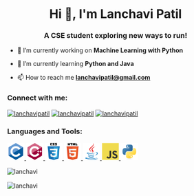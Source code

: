 <h1 align="center">Hi 👋, I'm Lanchavi Patil</h1>
<h3 align="center">A CSE student exploring new ways to run!</h3>

- 🔭 I’m currently working on **Machine Learning with Python**

- 🌱 I’m currently learning **Python and Java**

- 📫 How to reach me **lanchavipatil@gmail.com**

<h3 align="left">Connect with me:</h3>
<p align="left">
<a href="https://linkedin.com/in/lanchavipatil" target="blank"><img align="center" src="https://raw.githubusercontent.com/rahuldkjain/github-profile-readme-generator/master/src/images/icons/Social/linked-in-alt.svg" alt="lanchavipatil" height="30" width="40" /></a>
<a href="https://www.codechef.com/users/lanchavipatil" target="blank"><img align="center" src="https://cdn.jsdelivr.net/npm/simple-icons@3.1.0/icons/codechef.svg" alt="lanchavipatil" height="30" width="40" /></a>
<a href="https://auth.geeksforgeeks.org/user/lanchavipatil" target="blank"><img align="center" src="https://raw.githubusercontent.com/rahuldkjain/github-profile-readme-generator/master/src/images/icons/Social/geeks-for-geeks.svg" alt="lanchavipatil" height="30" width="40" /></a>
</p>

<h3 align="left">Languages and Tools:</h3>
<p align="left"> <a href="https://www.cprogramming.com/" target="_blank"> <img src="https://raw.githubusercontent.com/devicons/devicon/master/icons/c/c-original.svg" alt="c" width="40" height="40"/> </a> <a href="https://www.w3schools.com/cpp/" target="_blank"> <img src="https://raw.githubusercontent.com/devicons/devicon/master/icons/cplusplus/cplusplus-original.svg" alt="cplusplus" width="40" height="40"/> </a> <a href="https://www.w3schools.com/css/" target="_blank"> <img src="https://raw.githubusercontent.com/devicons/devicon/master/icons/css3/css3-original-wordmark.svg" alt="css3" width="40" height="40"/> </a> <a href="https://www.w3.org/html/" target="_blank"> <img src="https://raw.githubusercontent.com/devicons/devicon/master/icons/html5/html5-original-wordmark.svg" alt="html5" width="40" height="40"/> </a> <a href="https://www.java.com" target="_blank"> <img src="https://raw.githubusercontent.com/devicons/devicon/master/icons/java/java-original.svg" alt="java" width="40" height="40"/> </a> <a href="https://developer.mozilla.org/en-US/docs/Web/JavaScript" target="_blank"> <img src="https://raw.githubusercontent.com/devicons/devicon/master/icons/javascript/javascript-original.svg" alt="javascript" width="40" height="40"/> </a> <a href="https://www.python.org" target="_blank"> <img src="https://raw.githubusercontent.com/devicons/devicon/master/icons/python/python-original.svg" alt="python" width="40" height="40"/> </a> </p>

<p><img align="center" src="https://github-readme-stats.vercel.app/api/top-langs?username=lanchavi&show_icons=true&locale=en&layout=compact" alt="lanchavi" /></p>

<p><img align="center" src="https://github-readme-streak-stats.herokuapp.com/?user=lanchavi&" alt="lanchavi" /></p>
